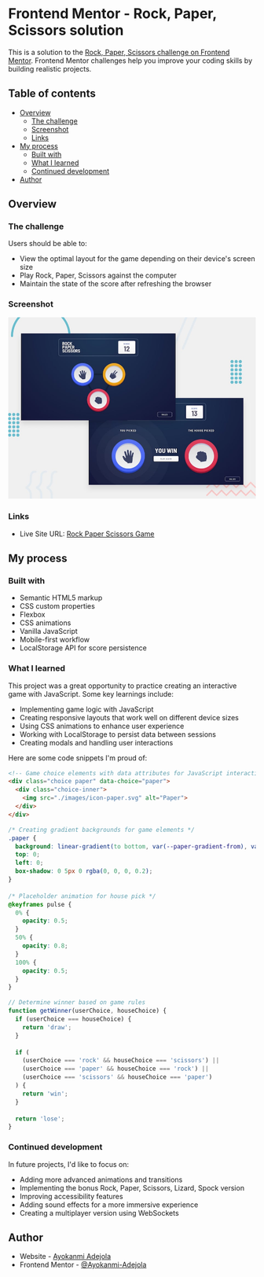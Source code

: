 # Frontend Mentor - Rock, Paper, Scissors solution

This is a solution to the [Rock, Paper, Scissors challenge on Frontend Mentor](https://www.frontendmentor.io/challenges/rock-paper-scissors-game-pTgwgvgH). Frontend Mentor challenges help you improve your coding skills by building realistic projects.

## Table of contents

- [Overview](#overview)
  - [The challenge](#the-challenge)
  - [Screenshot](#screenshot)
  - [Links](#links)
- [My process](#my-process)
  - [Built with](#built-with)
  - [What I learned](#what-i-learned)
  - [Continued development](#continued-development)
- [Author](#author)

## Overview

### The challenge

Users should be able to:

- View the optimal layout for the game depending on their device's screen size
- Play Rock, Paper, Scissors against the computer
- Maintain the state of the score after refreshing the browser

### Screenshot

![Rock Paper Scissors Game](./design/desktop-preview.jpg)

### Links

- Live Site URL: [Rock Paper Scissors Game]()

## My process

### Built with

- Semantic HTML5 markup
- CSS custom properties
- Flexbox
- CSS animations
- Vanilla JavaScript
- Mobile-first workflow
- LocalStorage API for score persistence

### What I learned

This project was a great opportunity to practice creating an interactive game with JavaScript. Some key learnings include:

- Implementing game logic with JavaScript
- Creating responsive layouts that work well on different device sizes
- Using CSS animations to enhance user experience
- Working with LocalStorage to persist data between sessions
- Creating modals and handling user interactions

Here are some code snippets I'm proud of:

```html
<!-- Game choice elements with data attributes for JavaScript interaction -->
<div class="choice paper" data-choice="paper">
  <div class="choice-inner">
    <img src="./images/icon-paper.svg" alt="Paper">
  </div>
</div>
```

```css
/* Creating gradient backgrounds for game elements */
.paper {
  background: linear-gradient(to bottom, var(--paper-gradient-from), var(--paper-gradient-to));
  top: 0;
  left: 0;
  box-shadow: 0 5px 0 rgba(0, 0, 0, 0.2);
}

/* Placeholder animation for house pick */
@keyframes pulse {
  0% {
    opacity: 0.5;
  }
  50% {
    opacity: 0.8;
  }
  100% {
    opacity: 0.5;
  }
}
```

```js
// Determine winner based on game rules
function getWinner(userChoice, houseChoice) {
  if (userChoice === houseChoice) {
    return 'draw';
  }

  if (
    (userChoice === 'rock' && houseChoice === 'scissors') ||
    (userChoice === 'paper' && houseChoice === 'rock') ||
    (userChoice === 'scissors' && houseChoice === 'paper')
  ) {
    return 'win';
  }

  return 'lose';
}
```

### Continued development

In future projects, I'd like to focus on:

- Adding more advanced animations and transitions
- Implementing the bonus Rock, Paper, Scissors, Lizard, Spock version
- Improving accessibility features
- Adding sound effects for a more immersive experience
- Creating a multiplayer version using WebSockets

## Author

- Website - [Ayokanmi Adejola](https://ayokanmi-adejola-portfolio.netlify.app/)
- Frontend Mentor - [@Ayokanmi-Adejola](https://www.frontendmentor.io/profile/Ayokanmi-Adejola)
